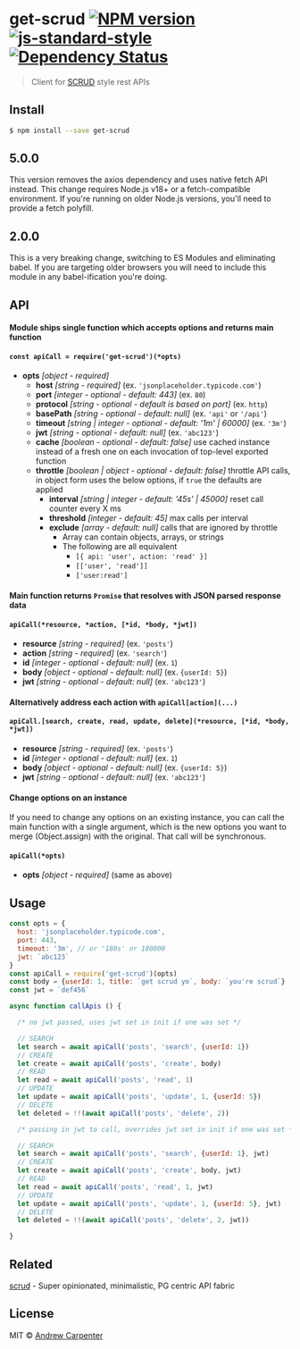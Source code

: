 # get-scrud [![NPM version](https://badge.fury.io/js/get-scrud.svg)](https://npmjs.org/package/get-scrud)   [![js-standard-style](https://img.shields.io/badge/code%20style-standard-brightgreen.svg?style=flat)](https://github.com/feross/standard)   [![Dependency Status](https://dependencyci.com/github/doesdev/get-scrud/badge)](https://dependencyci.com/github/doesdev/get-scrud)

> Client for [SCRUD](https://en.wikipedia.org/wiki/Create,_read,_update_and_delete) style rest APIs

## Install

```sh
$ npm install --save get-scrud
```

## 5.0.0

This version removes the axios dependency and uses native fetch API instead.
This change requires Node.js v18+ or a fetch-compatible environment.
If you're running on older Node.js versions, you'll need to provide a fetch polyfill.

## 2.0.0

This is a very breaking change, switching to ES Modules and eliminating babel.
If you are targeting older browsers you will need to include this module in any
babel-ification you're doing.

## API

#### Module ships single function which accepts options and returns main function

#### `const apiCall = require('get-scrud')(*opts)`

- **opts** *[object - required]*
  - **host** *[string - required]* (ex. `'jsonplaceholder.typicode.com'`)
  - **port** *[integer - optional - default: 443]* (ex. `80`)
  - **protocol** *[string - optional - default is based on port]* (ex. `http`)
  - **basePath** *[string - optional - default: null]* (ex. `'api'` or `'/api'`)
  - **timeout** *[string | integer - optional - default: '1m' | 60000]* (ex. `'3m'`)
  - **jwt** *[string - optional - default: null]* (ex. `'abc123'`)
  - **cache** *[boolean - optional - default: false]* use cached instance instead of a fresh one on each invocation of top-level exported function
  - **throttle** *[boolean | object - optional - default: false]* throttle API
  calls, in object form uses the below options, if `true` the defaults are applied
    - **interval** *[string | integer - default: '45s' | 45000]* reset call
    counter every X ms
    - **threshold** *[integer - default: 45]* max calls per interval
    - **exclude** *[array - default: null]* calls that are ignored by throttle
      - Array can contain objects, arrays, or strings
      - The following are all equivalent
        - `[{ api: 'user', action: 'read' }]`
        - `[['user', 'read']]`
        - `['user:read']`

#### Main function returns `Promise` that resolves with JSON parsed response data

#### `apiCall(*resource, *action, [*id, *body, *jwt])`

- **resource** *[string - required]* (ex. `'posts'`)
- **action** *[string - required]* (ex. `'search'`)
- **id** *[integer - optional - default: null]* (ex. `1`)
- **body** *[object - optional - default: null]* (ex. `{userId: 5}`)
- **jwt** *[string - optional - default: null]* (ex. `'abc123'`)

#### Alternatively address each action with `apiCall[action](...)`

#### `apiCall.[search, create, read, update, delete](*resource, [*id, *body, *jwt])`

- **resource** *[string - required]* (ex. `'posts'`)
- **id** *[integer - optional - default: null]* (ex. `1`)
- **body** *[object - optional - default: null]* (ex. `{userId: 5}`)
- **jwt** *[string - optional - default: null]* (ex. `'abc123'`)

#### Change options on an instance

If you need to change any options on an existing instance, you can call the main
function with a single argument, which is the new options you want to
merge (Object.assign) with the original. That call will be synchronous.

#### `apiCall(*opts)`

- **opts** *[object - required]* (same as above)

## Usage

```js
const opts = {
  host: 'jsonplaceholder.typicode.com',
  port: 443,
  timeout: '3m', // or '180s' or 180000
  jwt: `abc123`
}
const apiCall = require('get-scrud')(opts)
const body = {userId: 1, title: `get scrud yo`, body: `you're scrud`}
const jwt = `def456`

async function callApis () {

  /* no jwt passed, uses jwt set in init if one was set */

  // SEARCH
  let search = await apiCall('posts', 'search', {userId: 1})
  // CREATE
  let create = await apiCall('posts', 'create', body)
  // READ
  let read = await apiCall('posts', 'read', 1)
  // UPDATE
  let update = await apiCall('posts', 'update', 1, {userId: 5})
  // DELETE
  let deleted = !!(await apiCall('posts', 'delete', 2))

  /* passing in jwt to call, overrides jwt set in init if one was set */

  // SEARCH
  let search = await apiCall('posts', 'search', {userId: 1}, jwt)
  // CREATE
  let create = await apiCall('posts', 'create', body, jwt)
  // READ
  let read = await apiCall('posts', 'read', 1, jwt)
  // UPDATE
  let update = await apiCall('posts', 'update', 1, {userId: 5}, jwt)
  // DELETE
  let deleted = !!(await apiCall('posts', 'delete', 2, jwt))

}
```

## Related

[scrud](https://github.com/doesdev/scrud) - Super opinionated, minimalistic, PG centric API fabric


## License

MIT © [Andrew Carpenter](https://github.com/doesdev)
